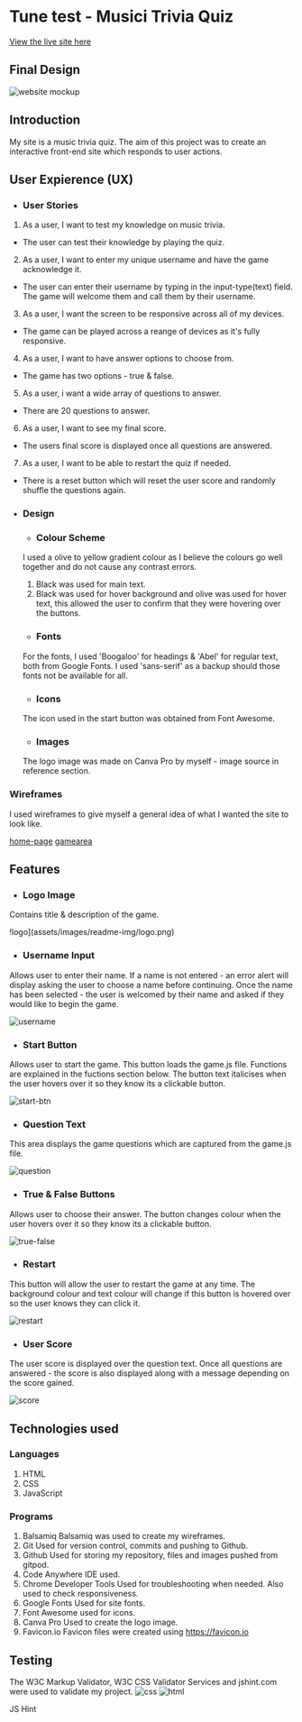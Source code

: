 # Tune test - Musici Trivia Quiz
[View the live site here](https://beccaob.github.io/music-trivia/)

## Final Design 
![website mockup](assets/images/readme-img/mockup.png)

## Introduction
My site is a music trivia quiz. The aim of this project was to create an interactive front-end site which responds to user actions. 

## User Expierence (UX)
- ### User Stories
1. As a user, I want to test my knowledge on music trivia.
- The user can test their knowledge by playing the quiz. 
2. As a user, I want to enter my unique username and have the game acknowledge it. 
- The user can enter their username by typing in the input-type(text) field. The game will welcome them and call them by their username. 
3. As a user, I want the screen to be responsive across all of my devices. 
- The game can be played across a reange of devices as it's fully responsive. 
4. As a user, I want to have answer options to choose from. 
- The game has two options - true & false. 
5. As a user, i want a wide array of questions to answer. 
- There are 20 questions to answer. 
6. As a user, I want to see my final score. 
- The users final score is displayed once all questions are answered. 
7. As a user, I want to be able to restart the quiz if needed. 
- There is a reset button which will reset the user score and randomly shuffle the questions again. 

- ### Design 
    - ### Colour Scheme 
    I used a olive to yellow gradient colour as I believe the colours go well together and do not cause any contrast errors. 
    1. Black was used for main text.  
    4. Black was used for hover background and olive was used for hover text, this allowed the user to confirm that they were hovering over the buttons. 
 

    - ### Fonts
    For the fonts, I used 'Boogaloo' for headings & 'Abel' for regular text, both from Google Fonts. I used 'sans-serif' as a backup should those fonts not be available for all.

    - ### Icons 
    The icon used in the start button was obtained from Font Awesome. 

    - ### Images
    The logo image was made on Canva Pro by myself - image source in reference section. 

### Wireframes
I used wireframes to give myself a general idea of what I wanted the site to look like.

[home-page](assets/images/readme-img/home-page-wf.png)
[gamearea](assets/images/readme-img/game-wf.png)

## Features

- ### Logo Image

 Contains title & description of the game.

 !logo](assets/images/readme-img/logo.png)

- ### Username Input

 Allows user to enter their name. If a name is not entered - an error alert will display asking the user to choose a name before continuing. Once the name has been selected - the user is welcomed by their name and asked if they would like to begin the game.

 ![username](assets/images/readme-img/username.png)

- ### Start Button

Allows user to start the game. This button loads the game.js file. Functions are explained in the fuctions section below. The button text italicises when the user hovers over it so they know its a clickable button.

 ![start-btn](assets/images/readme-img/start.png)

- ### Question Text

 This area displays the game questions which are captured from the game.js file.

 ![question](assets/images/readme-img/question.png)

- ### True & False Buttons

Allows user to choose their answer. The button changes colour when the user hovers over it so they know its a clickable button.

 ![true-false](assets/images/readme-img/truefalse.png)

- ### Restart

 This button will allow the user to restart the game at any time. The background colour and text colour will change if this button is hovered over so the user knows they can click it.

 ![restart](assets/images/readme-img/restart.png)

- ### User Score

 The user score is displayed over the question text. Once all questions are answered - the score is also displayed along with a message depending on the score gained.

 ![score](assets/images/readme-img/score.png)

## Technologies used
 ### Languages
 1. HTML
 2. CSS
 3. JavaScript
   

### Programs

1. Balsamiq
Balsamiq was used to create my wireframes.
2. Git
Used for version control, commits and pushing to Github.
3. Github
Used for storing my repository, files and images pushed from gitpod.
4. Code Anywhere
IDE used.
5. Chrome Developer Tools
Used for troubleshooting when needed. Also used to check responsiveness.
6. Google Fonts
Used for site fonts.
7. Font Awesome
used for icons.
8. Canva Pro
Used to create the logo image.
9. Favicon.io
Favicon files were created using <https://favicon.io>

## Testing

The W3C Markup Validator, W3C CSS Validator Services and jshint.com were used to validate my project.
![css](assets/images/readme-img/css-validate.png)
![html](assets/images/readme-img/html-validate.png)

JS Hint
